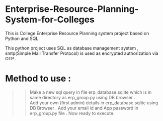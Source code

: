 # Enterprise-Resource-Planning-System-for-Colleges
This is College Enterprise Resource Planning system project based on Python and SQL.

This python project uses SQL as database management system , smtp(Simple Mail Transfer Protocol) is used as encrypted authorization via OTP .

# Method to use :
>> Make a new sql query in file erp_database.sqlite which is in same directory as erp_group.py using DB browser .  
>> Add your own (first admin) details in erp_database.sqlite using DB Browser .
>> Add your email id and App password in erp_group.py file .
>> Now ready to execute.

